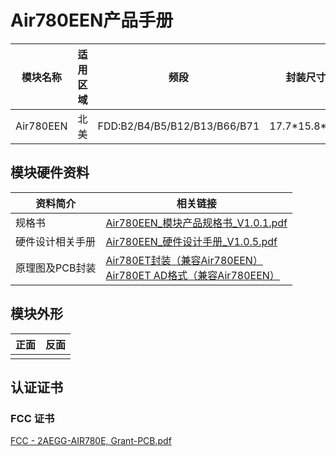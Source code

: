 # Air780EEN产品手册

| 模块名称  | 适用区域 | 频段                         | 封装尺寸        |
| --------- | -------- | ---------------------------- | --------------- |
| Air780EEN | 北美     | FDD:B2/B4/B5/B12/B13/B66/B71 | 17.7\*15.8\*2.3 |

## 模块硬件资料

| 资料简介         | 相关链接                                                                                                                                                                                                                                                                                       |
| ---------------- | ---------------------------------------------------------------------------------------------------------------------------------------------------------------------------------------------------------------------------------------------------------------------------------------------- |
| 规格书           | [Air780EEN_模块产品规格书_V1.0.1.pdf](https://cdn.openluat-luatcommunity.openluat.com/attachment/20240709115153725_Air780EEN_%E6%A8%A1%E5%9D%97%E4%BA%A7%E5%93%81%E8%A7%84%E6%A0%BC%E4%B9%A6_V1.0.1.pdf)                                                                                          |
| 硬件设计相关手册 | [Air780EEN_硬件设计手册_V1.0.5.pdf](https://cdn.openluat-luatcommunity.openluat.com/attachment/20240923095334396_Air780EEN_%E7%A1%AC%E4%BB%B6%E8%AE%BE%E8%AE%A1%E6%89%8B%E5%86%8C_V1.0.5.pdf)                                                                                                     |
| 原理图及PCB封装  | [Air780ET封装（兼容Air780EEN）](https://cdn.openluat-luatcommunity.openluat.com/attachment/20231201161306641_Air780ET&L%E5%B0%81%E8%A3%85.7z)<br />[Air780ET AD格式（兼容Air780EEN）](https://cdn.openluat-luatcommunity.openluat.com/attachment/20231205101545667_780ET&L_AD%E6%A0%BC%E5%BC%8F.zip) |

## 模块外形

| 正面 | 反面 |
| ---- | ---- |
|      |      |

## 认证证书

### FCC 证书

[FCC - 2AEGG-AIR780E, Grant-PCB.pdf](https://cdn.openluat-luatcommunity.openluat.com/attachment/20240603142151984_FCC%C2%A0-%C2%A02AEGG-AIR780E,%C2%A0Grant-PCB.pdf)
